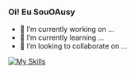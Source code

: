 ### Oi! Eu SouOAusy


- 🔭 I’m currently working on ...
- 🌱 I’m currently learning ...
- 👯 I’m looking to collaborate on ...


[![My Skills](https://skillicons.dev/icons?i=github,vscode,mysql,java,idea)](https://skillicons.dev)





